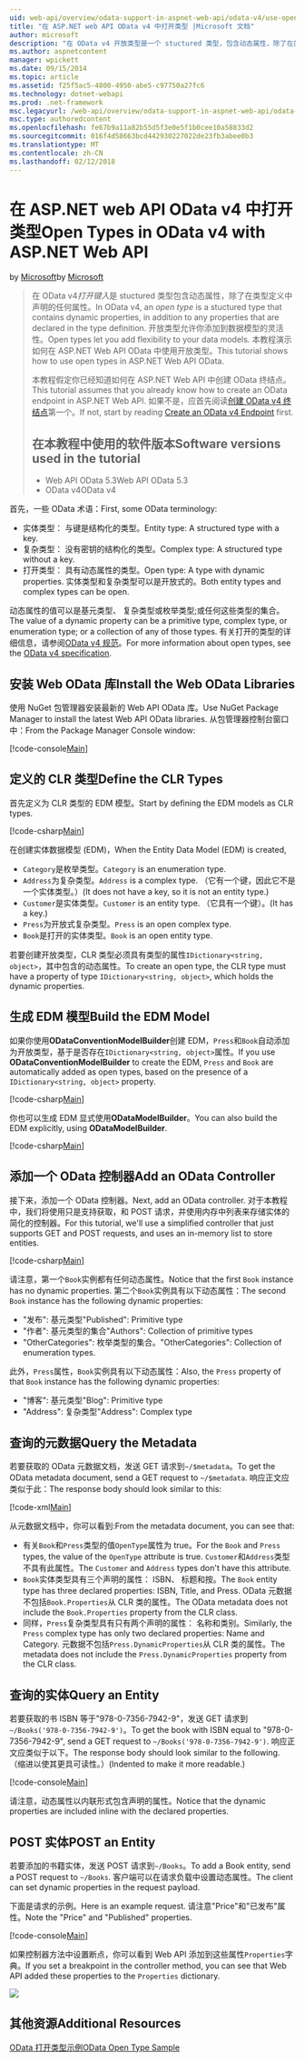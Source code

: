 ```yaml
---
uid: web-api/overview/odata-support-in-aspnet-web-api/odata-v4/use-open-types-in-odata-v4
title: "在 ASP.NET web API OData v4 中打开类型 |Microsoft 文档"
author: microsoft
description: "在 OData v4 开放类型是一个 stuctured 类型，包含动态属性，除了在类型定义中声明的任何属性。 打开..."
ms.author: aspnetcontent
manager: wpickett
ms.date: 09/15/2014
ms.topic: article
ms.assetid: f25f5ac5-4800-4950-abe5-c97750a27fc6
ms.technology: dotnet-webapi
ms.prod: .net-framework
msc.legacyurl: /web-api/overview/odata-support-in-aspnet-web-api/odata-v4/use-open-types-in-odata-v4
msc.type: authoredcontent
ms.openlocfilehash: fe67b9a11a82b55d5f3e0e5f1b0cee10a58833d2
ms.sourcegitcommit: 016f4d58663bcd442930227022de23fb3abee0b3
ms.translationtype: MT
ms.contentlocale: zh-CN
ms.lasthandoff: 02/12/2018
---
```

<a name="open-types-in-odata-v4-with-aspnet-web-api"></a><span data-ttu-id="b7d92-104">在 ASP.NET web API OData v4 中打开类型</span><span class="sxs-lookup"><span data-stu-id="b7d92-104">Open Types in OData v4 with ASP.NET Web API</span></span>
====================
<span data-ttu-id="b7d92-105">by [Microsoft](https://github.com/microsoft)</span><span class="sxs-lookup"><span data-stu-id="b7d92-105">by [Microsoft](https://github.com/microsoft)</span></span>

> <span data-ttu-id="b7d92-106">在 OData v4*打开键入*是 stuctured 类型包含动态属性，除了在类型定义中声明的任何属性。</span><span class="sxs-lookup"><span data-stu-id="b7d92-106">In OData v4, an *open type* is a stuctured type that contains dynamic properties, in addition to any properties that are declared in the type definition.</span></span> <span data-ttu-id="b7d92-107">开放类型允许你添加到数据模型的灵活性。</span><span class="sxs-lookup"><span data-stu-id="b7d92-107">Open types let you add flexibility to your data models.</span></span> <span data-ttu-id="b7d92-108">本教程演示如何在 ASP.NET Web API OData 中使用开放类型。</span><span class="sxs-lookup"><span data-stu-id="b7d92-108">This tutorial shows how to use open types in ASP.NET Web API OData.</span></span>
> 
> <span data-ttu-id="b7d92-109">本教程假定你已经知道如何在 ASP.NET Web API 中创建 OData 终结点。</span><span class="sxs-lookup"><span data-stu-id="b7d92-109">This tutorial assumes that you already know how to create an OData endpoint in ASP.NET Web API.</span></span> <span data-ttu-id="b7d92-110">如果不是，应首先阅读[创建 OData v4 终结点](create-an-odata-v4-endpoint.md)第一个。</span><span class="sxs-lookup"><span data-stu-id="b7d92-110">If not, start by reading [Create an OData v4 Endpoint](create-an-odata-v4-endpoint.md) first.</span></span>
> 
> ## <a name="software-versions-used-in-the-tutorial"></a><span data-ttu-id="b7d92-111">在本教程中使用的软件版本</span><span class="sxs-lookup"><span data-stu-id="b7d92-111">Software versions used in the tutorial</span></span>
> 
> 
> - <span data-ttu-id="b7d92-112">Web API OData 5.3</span><span class="sxs-lookup"><span data-stu-id="b7d92-112">Web API OData 5.3</span></span>
> - <span data-ttu-id="b7d92-113">OData v4</span><span class="sxs-lookup"><span data-stu-id="b7d92-113">OData v4</span></span>


<span data-ttu-id="b7d92-114">首先，一些 OData 术语：</span><span class="sxs-lookup"><span data-stu-id="b7d92-114">First, some OData terminology:</span></span>

- <span data-ttu-id="b7d92-115">实体类型： 与键是结构化的类型。</span><span class="sxs-lookup"><span data-stu-id="b7d92-115">Entity type: A structured type with a key.</span></span>
- <span data-ttu-id="b7d92-116">复杂类型： 没有密钥的结构化的类型。</span><span class="sxs-lookup"><span data-stu-id="b7d92-116">Complex type: A structured type without a key.</span></span>
- <span data-ttu-id="b7d92-117">打开类型： 具有动态属性的类型。</span><span class="sxs-lookup"><span data-stu-id="b7d92-117">Open type: A type with dynamic properties.</span></span> <span data-ttu-id="b7d92-118">实体类型和复杂类型可以是开放式的。</span><span class="sxs-lookup"><span data-stu-id="b7d92-118">Both entity types and complex types can be open.</span></span>

<span data-ttu-id="b7d92-119">动态属性的值可以是基元类型、 复杂类型或枚举类型;或任何这些类型的集合。</span><span class="sxs-lookup"><span data-stu-id="b7d92-119">The value of a dynamic property can be a primitive type, complex type, or enumeration type; or a collection of any of those types.</span></span> <span data-ttu-id="b7d92-120">有关打开的类型的详细信息，请参阅[OData v4 规范](http://www.odata.org/documentation/odata-version-4-0/)。</span><span class="sxs-lookup"><span data-stu-id="b7d92-120">For more information about open types, see the [OData v4 specification](http://www.odata.org/documentation/odata-version-4-0/).</span></span>

## <a name="install-the-web-odata-libraries"></a><span data-ttu-id="b7d92-121">安装 Web OData 库</span><span class="sxs-lookup"><span data-stu-id="b7d92-121">Install the Web OData Libraries</span></span>

<span data-ttu-id="b7d92-122">使用 NuGet 包管理器安装最新的 Web API OData 库。</span><span class="sxs-lookup"><span data-stu-id="b7d92-122">Use NuGet Package Manager to install the latest Web API OData libraries.</span></span> <span data-ttu-id="b7d92-123">从包管理器控制台窗口中：</span><span class="sxs-lookup"><span data-stu-id="b7d92-123">From the Package Manager Console window:</span></span>

[!code-console[Main](use-open-types-in-odata-v4/samples/sample1.cmd)]

## <a name="define-the-clr-types"></a><span data-ttu-id="b7d92-124">定义的 CLR 类型</span><span class="sxs-lookup"><span data-stu-id="b7d92-124">Define the CLR Types</span></span>

<span data-ttu-id="b7d92-125">首先定义为 CLR 类型的 EDM 模型。</span><span class="sxs-lookup"><span data-stu-id="b7d92-125">Start by defining the EDM models as CLR types.</span></span>

[!code-csharp[Main](use-open-types-in-odata-v4/samples/sample2.cs)]

<span data-ttu-id="b7d92-126">在创建实体数据模型 (EDM)，</span><span class="sxs-lookup"><span data-stu-id="b7d92-126">When the Entity Data Model (EDM) is created,</span></span>

- <span data-ttu-id="b7d92-127">`Category`是枚举类型。</span><span class="sxs-lookup"><span data-stu-id="b7d92-127">`Category` is an enumeration type.</span></span>
- <span data-ttu-id="b7d92-128">`Address`为复杂类型。</span><span class="sxs-lookup"><span data-stu-id="b7d92-128">`Address` is a complex type.</span></span> <span data-ttu-id="b7d92-129">（它有一个键，因此它不是一个实体类型。）</span><span class="sxs-lookup"><span data-stu-id="b7d92-129">(It does not have a key, so it is not an entity type.)</span></span>
- <span data-ttu-id="b7d92-130">`Customer`是实体类型。</span><span class="sxs-lookup"><span data-stu-id="b7d92-130">`Customer` is an entity type.</span></span> <span data-ttu-id="b7d92-131">（它具有一个键）。</span><span class="sxs-lookup"><span data-stu-id="b7d92-131">(It has a key.)</span></span>
- <span data-ttu-id="b7d92-132">`Press`为开放式复杂类型。</span><span class="sxs-lookup"><span data-stu-id="b7d92-132">`Press` is an open complex type.</span></span>
- <span data-ttu-id="b7d92-133">`Book`是打开的实体类型。</span><span class="sxs-lookup"><span data-stu-id="b7d92-133">`Book` is an open entity type.</span></span>

<span data-ttu-id="b7d92-134">若要创建开放类型，CLR 类型必须具有类型的属性`IDictionary<string, object>`，其中包含的动态属性。</span><span class="sxs-lookup"><span data-stu-id="b7d92-134">To create an open type, the CLR type must have a property of type `IDictionary<string, object>`, which holds the dynamic properties.</span></span>

## <a name="build-the-edm-model"></a><span data-ttu-id="b7d92-135">生成 EDM 模型</span><span class="sxs-lookup"><span data-stu-id="b7d92-135">Build the EDM Model</span></span>

<span data-ttu-id="b7d92-136">如果你使用**ODataConventionModelBuilder**创建 EDM，`Press`和`Book`自动添加为开放类型，基于是否存在`IDictionary<string, object>`属性。</span><span class="sxs-lookup"><span data-stu-id="b7d92-136">If you use **ODataConventionModelBuilder** to create the EDM, `Press` and `Book` are automatically added as open types, based on the presence of a `IDictionary<string, object>` property.</span></span>

[!code-csharp[Main](use-open-types-in-odata-v4/samples/sample3.cs)]

<span data-ttu-id="b7d92-137">你也可以生成 EDM 显式使用**ODataModelBuilder**。</span><span class="sxs-lookup"><span data-stu-id="b7d92-137">You can also build the EDM explicitly, using **ODataModelBuilder**.</span></span>

[!code-csharp[Main](use-open-types-in-odata-v4/samples/sample4.cs)]

## <a name="add-an-odata-controller"></a><span data-ttu-id="b7d92-138">添加一个 OData 控制器</span><span class="sxs-lookup"><span data-stu-id="b7d92-138">Add an OData Controller</span></span>

<span data-ttu-id="b7d92-139">接下来，添加一个 OData 控制器。</span><span class="sxs-lookup"><span data-stu-id="b7d92-139">Next, add an OData controller.</span></span> <span data-ttu-id="b7d92-140">对于本教程中，我们将使用只是支持获取，和 POST 请求，并使用内存中列表来存储实体的简化的控制器。</span><span class="sxs-lookup"><span data-stu-id="b7d92-140">For this tutorial, we'll use a simplified controller that just supports GET and POST requests, and uses an in-memory list to store entities.</span></span>

[!code-csharp[Main](use-open-types-in-odata-v4/samples/sample5.cs)]

<span data-ttu-id="b7d92-141">请注意，第一个`Book`实例都有任何动态属性。</span><span class="sxs-lookup"><span data-stu-id="b7d92-141">Notice that the first `Book` instance has no dynamic properties.</span></span> <span data-ttu-id="b7d92-142">第二个`Book`实例具有以下动态属性：</span><span class="sxs-lookup"><span data-stu-id="b7d92-142">The second `Book` instance has the following dynamic properties:</span></span>

- <span data-ttu-id="b7d92-143">"发布": 基元类型</span><span class="sxs-lookup"><span data-stu-id="b7d92-143">"Published": Primitive type</span></span>
- <span data-ttu-id="b7d92-144">"作者": 基元类型的集合</span><span class="sxs-lookup"><span data-stu-id="b7d92-144">"Authors": Collection of primitive types</span></span>
- <span data-ttu-id="b7d92-145">"OtherCategories": 枚举类型的集合。</span><span class="sxs-lookup"><span data-stu-id="b7d92-145">"OtherCategories": Collection of enumeration types.</span></span>

<span data-ttu-id="b7d92-146">此外，`Press`属性，`Book`实例具有以下动态属性：</span><span class="sxs-lookup"><span data-stu-id="b7d92-146">Also, the `Press` property of that `Book` instance has the following dynamic properties:</span></span>

- <span data-ttu-id="b7d92-147">"博客": 基元类型</span><span class="sxs-lookup"><span data-stu-id="b7d92-147">"Blog": Primitive type</span></span>
- <span data-ttu-id="b7d92-148">"Address": 复杂类型</span><span class="sxs-lookup"><span data-stu-id="b7d92-148">"Address": Complex type</span></span>

## <a name="query-the-metadata"></a><span data-ttu-id="b7d92-149">查询的元数据</span><span class="sxs-lookup"><span data-stu-id="b7d92-149">Query the Metadata</span></span>

<span data-ttu-id="b7d92-150">若要获取的 OData 元数据文档，发送 GET 请求到`~/$metadata`。</span><span class="sxs-lookup"><span data-stu-id="b7d92-150">To get the OData metadata document, send a GET request to `~/$metadata`.</span></span> <span data-ttu-id="b7d92-151">响应正文应类似于此：</span><span class="sxs-lookup"><span data-stu-id="b7d92-151">The response body should look similar to this:</span></span>

[!code-xml[Main](use-open-types-in-odata-v4/samples/sample6.xml?highlight=5,21)]

<span data-ttu-id="b7d92-152">从元数据文档中，你可以看到:</span><span class="sxs-lookup"><span data-stu-id="b7d92-152">From the metadata document, you can see that:</span></span>

- <span data-ttu-id="b7d92-153">有关`Book`和`Press`类型的值`OpenType`属性为 true。</span><span class="sxs-lookup"><span data-stu-id="b7d92-153">For the `Book` and `Press` types, the value of the `OpenType` attribute is true.</span></span> <span data-ttu-id="b7d92-154">`Customer`和`Address`类型不具有此属性。</span><span class="sxs-lookup"><span data-stu-id="b7d92-154">The `Customer` and `Address` types don't have this attribute.</span></span>
- <span data-ttu-id="b7d92-155">`Book`实体类型具有三个声明的属性： ISBN、 标题和按。</span><span class="sxs-lookup"><span data-stu-id="b7d92-155">The `Book` entity type has three declared properties: ISBN, Title, and Press.</span></span> <span data-ttu-id="b7d92-156">OData 元数据不包括`Book.Properties`从 CLR 类的属性。</span><span class="sxs-lookup"><span data-stu-id="b7d92-156">The OData metadata does not include the `Book.Properties` property from the CLR class.</span></span>
- <span data-ttu-id="b7d92-157">同样，`Press`复杂类型具有只有两个声明的属性： 名称和类别。</span><span class="sxs-lookup"><span data-stu-id="b7d92-157">Similarly, the `Press` complex type has only two declared properties: Name and Category.</span></span> <span data-ttu-id="b7d92-158">元数据不包括`Press.DynamicProperties`从 CLR 类的属性。</span><span class="sxs-lookup"><span data-stu-id="b7d92-158">The metadata does not include the `Press.DynamicProperties` property from the CLR class.</span></span>

## <a name="query-an-entity"></a><span data-ttu-id="b7d92-159">查询的实体</span><span class="sxs-lookup"><span data-stu-id="b7d92-159">Query an Entity</span></span>

<span data-ttu-id="b7d92-160">若要获取的书 ISBN 等于"978-0-7356-7942-9"，发送 GET 请求到`~/Books('978-0-7356-7942-9')`。</span><span class="sxs-lookup"><span data-stu-id="b7d92-160">To get the book with ISBN equal to "978-0-7356-7942-9", send a GET request to `~/Books('978-0-7356-7942-9')`.</span></span> <span data-ttu-id="b7d92-161">响应正文应类似于以下。</span><span class="sxs-lookup"><span data-stu-id="b7d92-161">The response body should look similar to the following.</span></span> <span data-ttu-id="b7d92-162">（缩进以使其更具可读性。）</span><span class="sxs-lookup"><span data-stu-id="b7d92-162">(Indented to make it more readable.)</span></span>

[!code-console[Main](use-open-types-in-odata-v4/samples/sample7.cmd?highlight=8-13,15-23)]

<span data-ttu-id="b7d92-163">请注意，动态属性以内联形式包含声明的属性。</span><span class="sxs-lookup"><span data-stu-id="b7d92-163">Notice that the dynamic properties are included inline with the declared properties.</span></span>

## <a name="post-an-entity"></a><span data-ttu-id="b7d92-164">POST 实体</span><span class="sxs-lookup"><span data-stu-id="b7d92-164">POST an Entity</span></span>

<span data-ttu-id="b7d92-165">若要添加的书籍实体，发送 POST 请求到`~/Books`。</span><span class="sxs-lookup"><span data-stu-id="b7d92-165">To add a Book entity, send a POST request to `~/Books`.</span></span> <span data-ttu-id="b7d92-166">客户端可以在请求负载中设置动态属性。</span><span class="sxs-lookup"><span data-stu-id="b7d92-166">The client can set dynamic properties in the request payload.</span></span>

<span data-ttu-id="b7d92-167">下面是请求的示例。</span><span class="sxs-lookup"><span data-stu-id="b7d92-167">Here is an example request.</span></span> <span data-ttu-id="b7d92-168">请注意"Price"和"已发布"属性。</span><span class="sxs-lookup"><span data-stu-id="b7d92-168">Note the "Price" and "Published" properties.</span></span>

[!code-console[Main](use-open-types-in-odata-v4/samples/sample8.cmd?highlight=10)]

<span data-ttu-id="b7d92-169">如果控制器方法中设置断点，你可以看到 Web API 添加到这些属性`Properties`字典。</span><span class="sxs-lookup"><span data-stu-id="b7d92-169">If you set a breakpoint in the controller method, you can see that Web API added these properties to the `Properties` dictionary.</span></span>

![](use-open-types-in-odata-v4/_static/image1.png)

## <a name="additional-resources"></a><span data-ttu-id="b7d92-170">其他资源</span><span class="sxs-lookup"><span data-stu-id="b7d92-170">Additional Resources</span></span>

[<span data-ttu-id="b7d92-171">OData 打开类型示例</span><span class="sxs-lookup"><span data-stu-id="b7d92-171">OData Open Type Sample</span></span>](http://aspnet.codeplex.com/sourcecontrol/latest#Samples/WebApi/OData/v4/ODataOpenTypeSample/ReadMe.txt)
